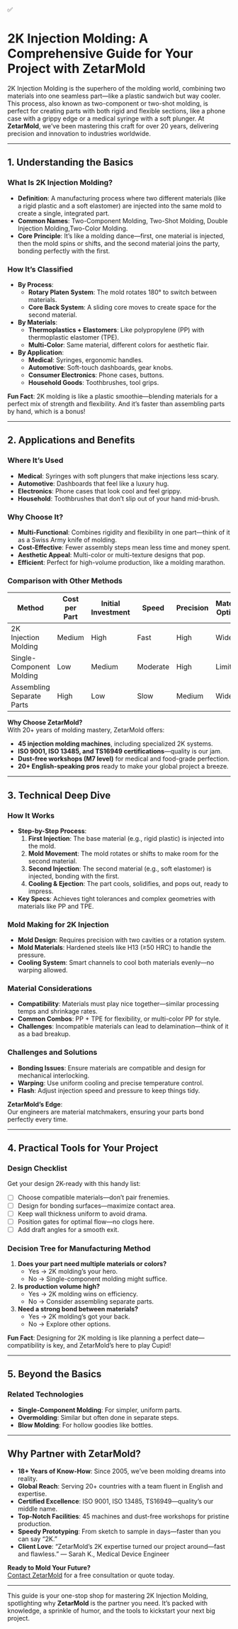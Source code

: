 ✅

# 2K Injection Molding: A Comprehensive Guide for Your Project with ZetarMold

2K Injection Molding is the superhero of the molding world, combining two materials into one seamless part—like a plastic sandwich but way cooler. This process, also known as two-component or two-shot molding, is perfect for creating parts with both rigid and flexible sections, like a phone case with a grippy edge or a medical syringe with a soft plunger. At **ZetarMold**, we’ve been mastering this craft for over 20 years, delivering precision and innovation to industries worldwide.

---

## 1. Understanding the Basics

### What Is 2K Injection Molding?

- **Definition**: A manufacturing process where two different materials (like a rigid plastic and a soft elastomer) are injected into the same mold to create a single, integrated part.
- **Common Names**: Two-Component Molding, Two-Shot Molding, Double Injection Molding,Two-Color Molding.
- **Core Principle**: It’s like a molding dance—first, one material is injected, then the mold spins or shifts, and the second material joins the party, bonding perfectly with the first.

### How It’s Classified

- **By Process**:
  - **Rotary Platen System**: The mold rotates 180° to switch between materials.
  - **Core Back System**: A sliding core moves to create space for the second material.
- **By Materials**:
  - **Thermoplastics + Elastomers**: Like polypropylene (PP) with thermoplastic elastomer (TPE).
  - **Multi-Color**: Same material, different colors for aesthetic flair.
- **By Application**:
  - **Medical**: Syringes, ergonomic handles.
  - **Automotive**: Soft-touch dashboards, gear knobs.
  - **Consumer Electronics**: Phone cases, buttons.
  - **Household Goods**: Toothbrushes, tool grips.

**Fun Fact**: 2K molding is like a plastic smoothie—blending materials for a perfect mix of strength and flexibility. And it’s faster than assembling parts by hand, which is a bonus!

---

## 2. Applications and Benefits

### Where It’s Used

- **Medical**: Syringes with soft plungers that make injections less scary.
- **Automotive**: Dashboards that feel like a luxury hug.
- **Electronics**: Phone cases that look cool and feel grippy.
- **Household**: Toothbrushes that don’t slip out of your hand mid-brush.

### Why Choose It?

- **Multi-Functional**: Combines rigidity and flexibility in one part—think of it as a Swiss Army knife of molding.
- **Cost-Effective**: Fewer assembly steps mean less time and money spent.
- **Aesthetic Appeal**: Multi-color or multi-texture designs that pop.
- **Efficient**: Perfect for high-volume production, like a molding marathon.

### Comparison with Other Methods

| Method                    | Cost per Part | Initial Investment | Speed    | Precision | Material Options | Complexity |
| ------------------------- | ------------- | ------------------ | -------- | --------- | ---------------- | ---------- |
| 2K Injection Molding      | Medium        | High               | Fast     | High      | Wide             | High       |
| Single-Component Molding  | Low           | Medium             | Moderate | High      | Limited          | Medium     |
| Assembling Separate Parts | High          | Low                | Slow     | Medium    | Wide             | Low        |

**Why Choose ZetarMold?**  
With 20+ years of molding mastery, ZetarMold offers:

- **45 injection molding machines**, including specialized 2K systems.
- **ISO 9001, ISO 13485, and TS16949 certifications**—quality is our jam.
- **Dust-free workshops (M7 level)** for medical and food-grade perfection.
- **20+ English-speaking pros** ready to make your global project a breeze.

---

## 3. Technical Deep Dive

### How It Works

- **Step-by-Step Process**:
  1. **First Injection**: The base material (e.g., rigid plastic) is injected into the mold.
  2. **Mold Movement**: The mold rotates or shifts to make room for the second material.
  3. **Second Injection**: The second material (e.g., soft elastomer) is injected, bonding with the first.
  4. **Cooling & Ejection**: The part cools, solidifies, and pops out, ready to impress.
- **Key Specs**: Achieves tight tolerances and complex geometries with materials like PP and TPE.

### Mold Making for 2K Injection

- **Mold Design**: Requires precision with two cavities or a rotation system.
- **Mold Materials**: Hardened steels like H13 (≥50 HRC) to handle the pressure.
- **Cooling System**: Smart channels to cool both materials evenly—no warping allowed.

### Material Considerations

- **Compatibility**: Materials must play nice together—similar processing temps and shrinkage rates.
- **Common Combos**: PP + TPE for flexibility, or multi-color PP for style.
- **Challenges**: Incompatible materials can lead to delamination—think of it as a bad breakup.

### Challenges and Solutions

- **Bonding Issues**: Ensure materials are compatible and design for mechanical interlocking.
- **Warping**: Use uniform cooling and precise temperature control.
- **Flash**: Adjust injection speed and pressure to keep things tidy.

**ZetarMold’s Edge**:  
Our engineers are material matchmakers, ensuring your parts bond perfectly every time.

---

## 4. Practical Tools for Your Project

### Design Checklist

Get your design 2K-ready with this handy list:

- [ ] Choose compatible materials—don’t pair frenemies.
- [ ] Design for bonding surfaces—maximize contact area.
- [ ] Keep wall thickness uniform to avoid drama.
- [ ] Position gates for optimal flow—no clogs here.
- [ ] Add draft angles for a smooth exit.

### Decision Tree for Manufacturing Method

1. **Does your part need multiple materials or colors?**
   - Yes → 2K molding’s your hero.
   - No → Single-component molding might suffice.
2. **Is production volume high?**
   - Yes → 2K molding wins on efficiency.
   - No → Consider assembling separate parts.
3. **Need a strong bond between materials?**
   - Yes → 2K molding’s got your back.
   - No → Explore other options.

**Fun Fact**: Designing for 2K molding is like planning a perfect date—compatibility is key, and ZetarMold’s here to play Cupid!

---

## 5. Beyond the Basics

### Related Technologies

- **Single-Component Molding**: For simpler, uniform parts.
- **Overmolding**: Similar but often done in separate steps.
- **Blow Molding**: For hollow goodies like bottles.

---

## Why Partner with ZetarMold?

- **18+ Years of Know-How**: Since 2005, we’ve been molding dreams into reality.
- **Global Reach**: Serving 20+ countries with a team fluent in English and expertise.
- **Certified Excellence**: ISO 9001, ISO 13485, TS16949—quality’s our middle name.
- **Top-Notch Facilities**: 45 machines and dust-free workshops for pristine production.
- **Speedy Prototyping**: From sketch to sample in days—faster than you can say “2K.”
- **Client Love**: “ZetarMold’s 2K expertise turned our project around—fast and flawless.” — Sarah K., Medical Device Engineer

**Ready to Mold Your Future?**  
[Contact ZetarMold](#) for a free consultation or quote today.

---

This guide is your one-stop shop for mastering 2K Injection Molding, spotlighting why **ZetarMold** is the partner you need. It’s packed with knowledge, a sprinkle of humor, and the tools to kickstart your next big project.
